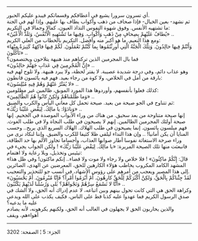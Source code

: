 ------------------------------------------------------------------------

أي تسرون سرورا يشيع في أعطافكم وقسماتكم فيبدو عليكم الحبور.  
ثم نشهد- بعين الخيال- فإذا صحاف من ذهب وأكواب يطاف بها عليهم. وإذا لهم
في الجنة ما تشتهيه الأنفس. وفوق شهوة النفوس التذاذ العيون، كمالا وجمالا
في التكريم:  
«يُطافُ عَلَيْهِمْ بِصِحافٍ مِنْ ذَهَبٍ وَأَكْوابٍ. وَفِيها ما تَشْتَهِيهِ الْأَنْفُسُ، وَتَلَذُّ الْأَعْيُنُ»
..  
ومع هذا النعيم. ما هو أكبر منه وأفضل. التكريم بالخطاب من العلي الكريم:  
«وَأَنْتُمْ فِيها خالِدُونَ. وَتِلْكَ الْجَنَّةُ الَّتِي أُورِثْتُمُوها بِما كُنْتُمْ تَعْمَلُونَ. لَكُمْ فِيها
فاكِهَةٌ كَثِيرَةٌ مِنْها تَأْكُلُونَ» ..  
فما بال المجرمين الذين تركناهم منذ هنيهة يتلاحون ويختصمون؟  
«إِنَّ الْمُجْرِمِينَ فِي عَذابِ جَهَنَّمَ خالِدُونَ» ..  
وهو عذاب دائم، وفي درجة شديدة عصيبة. لا يفتر لحظة، ولا يبرد هنيهة. ولا
تلوح لهم فيه بارقة من أمل في الخلاص، ولا كوة من رجاء بعيد. فهم فيه
يائسون قانطون:  
«لا يُفَتَّرُ عَنْهُمْ وَهُمْ فِيهِ مُبْلِسُونَ» ..  
كذلك فعلوا بأنفسهم، وأوردوها هذا المورد الموبق، ظالمين غير مظلومين:  
«وَما ظَلَمْناهُمْ وَلكِنْ كانُوا هُمُ الظَّالِمِينَ» ..  
ثم تتناوح في الجو صيحة من بعيد. صيحة تحمل كل معاني اليأس والكرب
والضيق:  
«وَنادَوْا: يا مالِكُ. لِيَقْضِ عَلَيْنا رَبُّكَ» ..  
إنها صيحة متناوحة من بعد سحيق. من هناك من وراء الأبواب الموصدة في
الجحيم. إنها صيحة أولئك المجرمين الظالمين. إنهم لا يصيحون في طلب النجاة
ولا في طلب الغوث. فهم مبلسون يائسون. إنما يصيحون في طلب الهلاك. الهلاك
السريع الذي يريح.. وحسب المنايا أن يكن أمانيا! .. وإن هذا النداء ليلقي
ظلا كثيفا للكرب والضيق. وإننا لنكاد نرى من وراء صرخة الاستغاثة نفوسا
أطار صوابها العذاب، وأجساما تجاوز الألم بها حد الطاقة، فانبعثت منها تلك
الصيحة المريرة: «يا مالِكُ. لِيَقْضِ عَلَيْنا رَبُّكَ» ! ولكن الجواب يجيء في تيئيس
وتخذيل، وبلا رعاية ولا اهتمام:  
«قالَ: إِنَّكُمْ ماكِثُونَ» ! فلا خلاص ولا رجاء ولا موت ولا قضاء.. إنكم ماكثون!
وفي ظل هذا المشهد الكامد المكروب يخاطب هؤلاء الكارهين للحق، المعرضين عن
الهدى، الصائرين إلى هذا المصير ويعجب من أمرهم على رؤوس الأشهاد، في أنسب
جو للتحذير والتعجيب.  
«لَقَدْ جِئْناكُمْ بِالْحَقِّ، وَلكِنَّ أَكْثَرَكُمْ لِلْحَقِّ كارِهُونَ. أَمْ أَبْرَمُوا أَمْراً؟ فَإِنَّا مُبْرِمُونَ.
أَمْ يَحْسَبُونَ أَنَّا لا نَسْمَعُ سِرَّهُمْ وَنَجْواهُمْ؟ بَلى وَرُسُلُنا لَدَيْهِمْ يَكْتُبُونَ» ..  
وكراهة الحق هي التي كانت تحول بينهم وبين اتباعه، لا عدم إدراك أنه الحق،
ولا الشك في صدق الرسول الكريم فما عهدوا عليه كذبا قط على الناس، فكيف
يكذب على الله ويدعي عليه ما يدعيه؟  
والذين يحاربون الحق لا يجهلون في الغالب أنه الحق، ولكنهم يكرهونه، لأنه
يصادم أهواءهم، ويقف

------------------------------------------------------------------------

الجزء: 5 ¦ الصفحة: 3202
